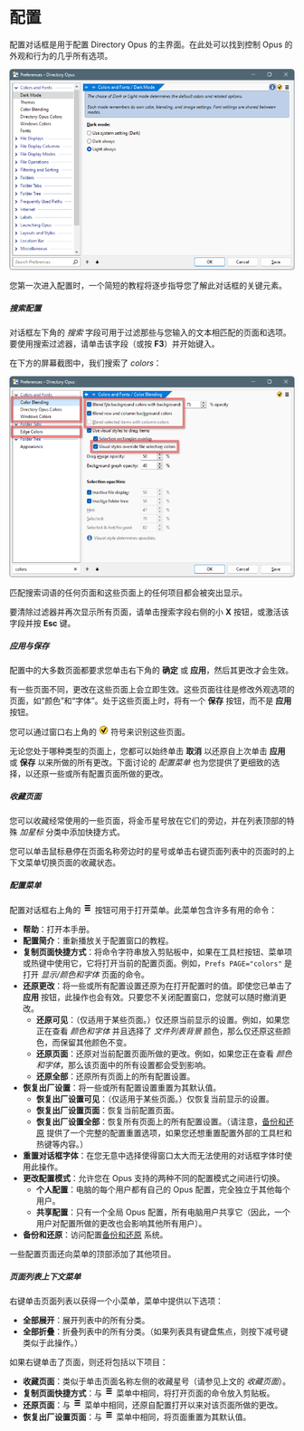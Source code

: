 # 配置

配置对话框是用于配置 Directory Opus 的主界面。在此处可以找到控制 Opus 的外观和行为的几乎所有选项。

![prefs_intro.png](/Manual/images/media/13/prefs_intro.png)

您第一次进入配置时，一个简短的教程将逐步指导您了解此对话框的关键元素。

##### 搜索配置

对话框左下角的 *搜索* 字段可用于过滤那些与您输入的文本相匹配的页面和选项。要使用搜索过滤器，请单击该字段（或按 **F3**）并开始键入。

在下方的屏幕截图中，我们搜索了 *colors*：

![prefs_search.png](/Manual/images/media/13/prefs_search.png)

匹配搜索词语的任何页面和这些页面上的任何项目都会被突出显示。

要清除过滤器并再次显示所有页面，请单击搜索字段右侧的小 **X** 按钮，或激活该字段并按 **Esc** 键。

##### 应用与保存

配置中的大多数页面都要求您单击右下角的 **确定** 或 **应用**，然后其更改才会生效。

有一些页面不同，更改在这些页面上会立即生效。这些页面往往是修改外观选项的页面，如“颜色”和“字体”。处于这些页面上时，将有一个 **保存** 按钮，而不是 **应用** 按钮。

您可以通过窗口右上角的 ![prefs_autoapply.png](/Manual/images/media/13/prefs_autoapply.png) 符号来识别这些页面。

无论您处于哪种类型的页面上，您都可以始终单击 **取消** 以还原自上次单击 **应用** 或 **保存** 以来所做的所有更改。下面讨论的 *配置菜单* 也为您提供了更细致的选择，以还原一些或所有配置页面所做的更改。

##### 收藏页面

您可以收藏经常使用的一些页面，将金币星号放在它们的旁边，并在列表顶部的特殊 *加星标* 分类中添加快捷方式。

您可以单击鼠标悬停在页面名称旁边时的星号或单击右键页面列表中的页面时的上下文菜单切换页面的收藏状态。

##### 配置菜单

配置对话框右上角的 ![prefs_menu.png](/Manual/images/media/13/prefs_menu.png) 按钮可用于打开菜单。此菜单包含许多有用的命令：

- **帮助**：打开本手册。
- **配置简介**：重新播放关于配置窗口的教程。
- **复制页面快捷方式**：将命令字符串放入剪贴板中，如果在工具栏按钮、菜单项或热键中使用它，它将打开当前的配置页面。例如，`Prefs PAGE="colors"` 是打开 *显示/颜色和字体* 页面的命令。
- **还原更改**：将一些或所有配置设置还原为在打开配置时的值。即使您已单击了 **应用** 按钮，此操作也会有效。只要您不关闭配置窗口，您就可以随时撤消更改。
  - **还原可见**：（仅适用于某些页面。）仅还原当前显示的设置。例如，如果您正在查看 *颜色和字体* 并且选择了 *文件列表背景* 颜色，那么仅还原这些颜色，而保留其他颜色不变。
  - **还原页面**：还原对当前配置页面所做的更改。例如，如果您正在查看 *颜色和字体*，那么该页面中的所有设置都会受到影响。
  - **还原全部**：还原所有页面上的所有配置设置。
- **恢复出厂设置**：将一些或所有配置设置重置为其默认值。
  - **恢复出厂设置可见**：（仅适用于某些页面。）仅恢复当前显示的设置。
  - **恢复出厂设置页面**：恢复当前配置页面。
  - **恢复出厂设置全部**：恢复所有页面上的所有配置设置。（请注意，[备份和还原](/Manual/preferences/backing_up_and_restoring_preferences.zh.md) 提供了一个完整的配置重置选项，如果您还想重置配置外部的工具栏和热键等内容。）
- **重置对话框字体**：在您无意中选择使得窗口太大而无法使用的对话框字体时使用此操作。
- **更改配置模式**：允许您在 Opus 支持的两种不同的配置模式之间进行切换。
  - **个人配置**：电脑的每个用户都有自己的 Opus 配置，完全独立于其他每个用户。
  - **共享配置**：只有一个全局 Opus 配置，所有电脑用户共享它（因此，一个用户对配置所做的更改也会影响其他所有用户）。
- **备份和还原**：访问配置[备份和还原](/Manual/preferences/backing_up_and_restoring_preferences.zh.md) 系统。

一些配置页面还向菜单的顶部添加了其他项目。

##### 页面列表上下文菜单

右键单击页面列表以获得一个小菜单，菜单中提供以下选项：

- **全部展开**：展开列表中的所有分类。
- **全部折叠**：折叠列表中的所有分类。（如果列表具有键盘焦点，则按下减号键类似于此操作。）

如果右键单击了页面，则还将包括以下项目：

- **收藏页面**：类似于单击页面名称左侧的收藏星号（请参见上文的 *收藏页面*）。
- **复制页面快捷方式**：与 ![prefs_menu.png](/Manual/images/media/13/prefs_menu.png) 菜单中相同，将打开页面的命令放入剪贴板。
- **还原页面**：与 ![prefs_menu.png](/Manual/images/media/13/prefs_menu.png) 菜单中相同，还原自配置打开以来对该页面所做的更改。
- **恢复出厂设置页面**：与 ![prefs_menu.png](/Manual/images/media/13/prefs_menu.png) 菜单中相同，将页面重置为其默认值。
